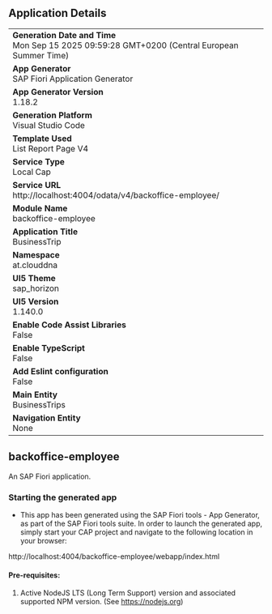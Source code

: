 ## Application Details
|               |
| ------------- |
|**Generation Date and Time**<br>Mon Sep 15 2025 09:59:28 GMT+0200 (Central European Summer Time)|
|**App Generator**<br>SAP Fiori Application Generator|
|**App Generator Version**<br>1.18.2|
|**Generation Platform**<br>Visual Studio Code|
|**Template Used**<br>List Report Page V4|
|**Service Type**<br>Local Cap|
|**Service URL**<br>http://localhost:4004/odata/v4/backoffice-employee/|
|**Module Name**<br>backoffice-employee|
|**Application Title**<br>BusinessTrip|
|**Namespace**<br>at.clouddna|
|**UI5 Theme**<br>sap_horizon|
|**UI5 Version**<br>1.140.0|
|**Enable Code Assist Libraries**<br>False|
|**Enable TypeScript**<br>False|
|**Add Eslint configuration**<br>False|
|**Main Entity**<br>BusinessTrips|
|**Navigation Entity**<br>None|

## backoffice-employee

An SAP Fiori application.

### Starting the generated app

-   This app has been generated using the SAP Fiori tools - App Generator, as part of the SAP Fiori tools suite.  In order to launch the generated app, simply start your CAP project and navigate to the following location in your browser:

http://localhost:4004/backoffice-employee/webapp/index.html

#### Pre-requisites:

1. Active NodeJS LTS (Long Term Support) version and associated supported NPM version.  (See https://nodejs.org)



